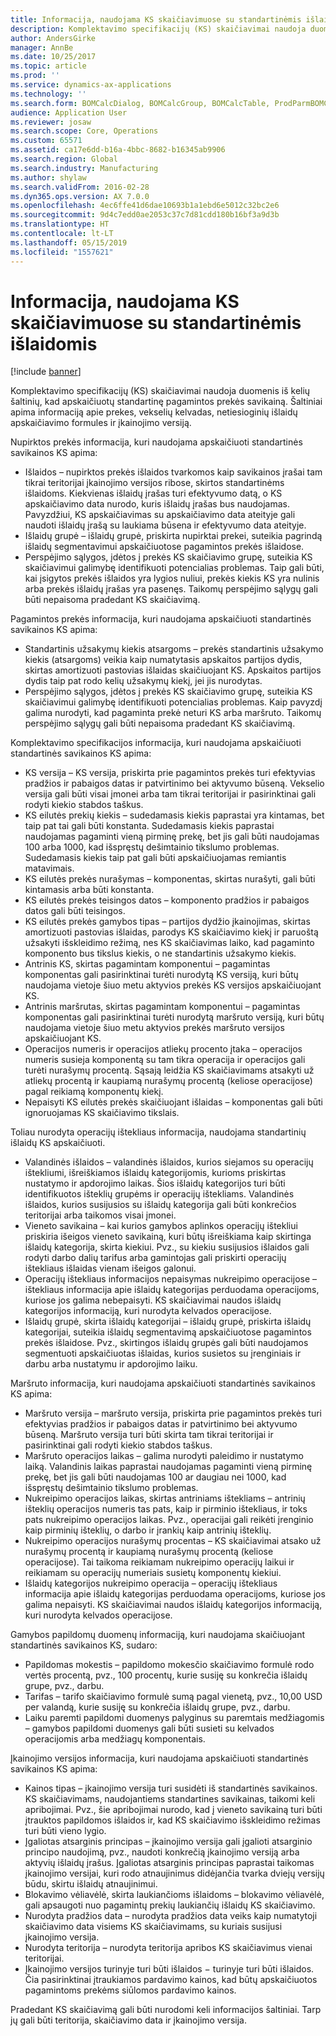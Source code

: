 ```yaml
---
title: Informacija, naudojama KS skaičiavimuose su standartinėmis išlaidomis
description: Komplektavimo specifikacijų (KS) skaičiavimai naudoja duomenis iš kelių šaltinių, kad apskaičiuotų standartinę pagamintos prekės savikainą. Šaltiniai apima informaciją apie prekes, vekselių kelvadas, netiesioginių išlaidų apskaičiavimo formules ir įkainojimo versiją.
author: AndersGirke
manager: AnnBe
ms.date: 10/25/2017
ms.topic: article
ms.prod: ''
ms.service: dynamics-ax-applications
ms.technology: ''
ms.search.form: BOMCalcDialog, BOMCalcGroup, BOMCalcTable, ProdParmBOMCalc
audience: Application User
ms.reviewer: josaw
ms.search.scope: Core, Operations
ms.custom: 65571
ms.assetid: ca17e6dd-b16a-4bbc-8682-b16345ab9906
ms.search.region: Global
ms.search.industry: Manufacturing
ms.author: shylaw
ms.search.validFrom: 2016-02-28
ms.dyn365.ops.version: AX 7.0.0
ms.openlocfilehash: 4ec6ffe41d6dae10693b1a1ebd6e5012c32bc2e6
ms.sourcegitcommit: 9d4c7edd0ae2053c37c7d81cdd180b16bf3a9d3b
ms.translationtype: HT
ms.contentlocale: lt-LT
ms.lasthandoff: 05/15/2019
ms.locfileid: "1557621"
---
```

# <a name="information-used-in-bom-calculations-with-standard-costs"></a>Informacija, naudojama KS skaičiavimuose su standartinėmis išlaidomis

[!include [banner](../includes/banner.md)]

Komplektavimo specifikacijų (KS) skaičiavimai naudoja duomenis iš kelių šaltinių, kad apskaičiuotų standartinę pagamintos prekės savikainą. Šaltiniai apima informaciją apie prekes, vekselių kelvadas, netiesioginių išlaidų apskaičiavimo formules ir įkainojimo versiją.

Nupirktos prekės informacija, kuri naudojama apskaičiuoti standartinės savikainos KS apima:
-   Išlaidos – nupirktos prekės išlaidos tvarkomos kaip savikainos įrašai tam tikrai teritorijai įkainojimo versijos ribose, skirtos standartinėms išlaidoms. Kiekvienas išlaidų įrašas turi efektyvumo datą, o KS apskaičiavimo data nurodo, kuris išlaidų įrašas bus naudojamas. Pavyzdžiui, KS apskaičiavimas su apskaičiavimo data ateityje gali naudoti išlaidų įrašą su laukiama būsena ir efektyvumo data ateityje.
-   Išlaidų grupė – išlaidų grupė, priskirta nupirktai prekei, suteikia pagrindą išlaidų segmentavimui apskaičiuotose pagamintos prekės išlaidose.
-   Perspėjimo sąlygos, įdėtos į prekės KS skaičiavimo grupę, suteikia KS skaičiavimui galimybę identifikuoti potencialias problemas. Taip gali būti, kai įsigytos prekės išlaidos yra lygios nuliui, prekės kiekis KS yra nulinis arba prekės išlaidų įrašas yra pasenęs. Taikomų perspėjimo sąlygų gali būti nepaisoma pradedant KS skaičiavimą.

Pagamintos prekės informacija, kuri naudojama apskaičiuoti standartinės savikainos KS apima:
-   Standartinis užsakymų kiekis atsargoms – prekės standartinis užsakymo kiekis (atsargoms) veikia kaip numatytasis apskaitos partijos dydis, skirtas amortizuoti pastovias išlaidas skaičiuojant KS. Apskaitos partijos dydis taip pat rodo kelių užsakymų kiekį, jei jis nurodytas.
-   Perspėjimo sąlygos, įdėtos į prekės KS skaičiavimo grupę, suteikia KS skaičiavimui galimybę identifikuoti potencialias problemas. Kaip pavyzdį galima nurodyti, kad pagaminta prekė neturi KS arba maršruto. Taikomų perspėjimo sąlygų gali būti nepaisoma pradedant KS skaičiavimą.

Komplektavimo specifikacijos informacija, kuri naudojama apskaičiuoti standartinės savikainos KS apima:
-   KS versija – KS versija, priskirta prie pagamintos prekės turi efektyvias pradžios ir pabaigos datas ir patvirtinimo bei aktyvumo būseną. Vekselio versija gali būti visai įmonei arba tam tikrai teritorijai ir pasirinktinai gali rodyti kiekio stabdos taškus.
-   KS eilutės prekių kiekis – sudedamasis kiekis paprastai yra kintamas, bet taip pat tai gali būti konstanta. Sudedamasis kiekis paprastai naudojamas pagaminti vieną pirminę prekę, bet jis gali būti naudojamas 100 arba 1000, kad išspręstų dešimtainio tikslumo problemas. Sudedamasis kiekis taip pat gali būti apskaičiuojamas remiantis matavimais.
-   KS eilutės prekės nurašymas – komponentas, skirtas nurašyti, gali būti kintamasis arba būti konstanta.
-   KS eilutės prekės teisingos datos – komponento pradžios ir pabaigos datos gali būti teisingos.
-   KS eilutės prekės gamybos tipas – partijos dydžio įkainojimas, skirtas amortizuoti pastovias išlaidas, parodys KS skaičiavimo kiekį ir paruoštą užsakyti išskleidimo režimą, nes KS skaičiavimas laiko, kad pagaminto komponento bus tikslus kiekis, o ne standartinis užsakymo kiekis.
-   Antrinis KS, skirtas pagamintam komponentui – pagamintas komponentas gali pasirinktinai turėti nurodytą KS versiją, kuri būtų naudojama vietoje šiuo metu aktyvios prekės KS versijos apskaičiuojant KS.
-   Antrinis maršrutas, skirtas pagamintam komponentui – pagamintas komponentas gali pasirinktinai turėti nurodytą maršruto versiją, kuri būtų naudojama vietoje šiuo metu aktyvios prekės maršruto versijos apskaičiuojant KS.
-   Operacijos numeris ir operacijos atliekų procento įtaka – operacijos numeris susieja komponentą su tam tikra operacija ir operacijos gali turėti nurašymų procentą. Sąsają leidžia KS skaičiavimams atsakyti už atliekų procentą ir kaupiamą nurašymų procentą (keliose operacijose) pagal reikiamą komponentų kiekį.
-   Nepaisyti KS eilutės prekės skaičiuojant išlaidas – komponentas gali būti ignoruojamas KS skaičiavimo tikslais.

Toliau nurodyta operacijų ištekliaus informacija, naudojama standartinių išlaidų KS apskaičiuoti.
-   Valandinės išlaidos – valandinės išlaidos, kurios siejamos su operacijų ištekliumi, išreiškiamos išlaidų kategorijomis, kurioms priskirtas nustatymo ir apdorojimo laikas. Šios išlaidų kategorijos turi būti identifikuotos išteklių grupėms ir operacijų ištekliams. Valandinės išlaidos, kurios susijusios su išlaidų kategorija gali būti konkrečios teritorijai arba taikomos visai įmonei.
-   Vieneto savikaina – kai kurios gamybos aplinkos operacijų ištekliui priskiria išeigos vieneto savikainą, kuri būtų išreiškiama kaip skirtinga išlaidų kategorija, skirta kiekiui. Pvz., su kiekiu susijusios išlaidos gali rodyti darbo dalių tarifus arba gamintojas gali priskirti operacijų ištekliaus išlaidas vienam išeigos galonui.
-   Operacijų ištekliaus informacijos nepaisymas nukreipimo operacijose – ištekliaus informacija apie išlaidų kategorijas perduodama operacijoms, kuriose jos galima nebepaisyti. KS skaičiavimai naudos išlaidų kategorijos informaciją, kuri nurodyta kelvados operacijose.
-   Išlaidų grupė, skirta išlaidų kategorijai – išlaidų grupė, priskirta išlaidų kategorijai, suteikia išlaidų segmentavimą apskaičiuotose pagamintos prekės išlaidose. Pvz., skirtingos išlaidų grupės gali būti naudojamos segmentuoti apskaičiuotas išlaidas, kurios susietos su įrenginiais ir darbu arba nustatymu ir apdorojimo laiku.

Maršruto informacija, kuri naudojama apskaičiuoti standartinės savikainos KS apima:
-   Maršruto versija – maršruto versija, priskirta prie pagamintos prekės turi efektyvias pradžios ir pabaigos datas ir patvirtinimo bei aktyvumo būseną. Maršruto versija turi būti skirta tam tikrai teritorijai ir pasirinktinai gali rodyti kiekio stabdos taškus.
-   Maršruto operacijos laikas – galima nurodyti paleidimo ir nustatymo laiką. Valandinis laikas paprastai naudojamas pagaminti vieną pirminę prekę, bet jis gali būti naudojamas 100 ar daugiau nei 1000, kad išspręstų dešimtainio tikslumo problemas.
-   Nukreipimo operacijos laikas, skirtas antriniams ištekliams – antrinių išteklių operacijos numeris tas pats, kaip ir pirminio ištekliaus, ir toks pats nukreipimo operacijos laikas. Pvz., operacijai gali reikėti įrenginio kaip pirminių išteklių, o darbo ir įrankių kaip antrinių išteklių.
-   Nukreipimo operacijos nurašymų procentas – KS skaičiavimai atsako už nurašymų procentą ir kaupiamą nurašymų procentą (keliose operacijose). Tai taikoma reikiamam nukreipimo operacijų laikui ir reikiamam su operacijų numeriais susietų komponentų kiekiui.
-   Išlaidų kategorijos nukreipimo operacija – operacijų ištekliaus informacija apie išlaidų kategorijas perduodama operacijoms, kuriose jos galima nepaisyti. KS skaičiavimai naudos išlaidų kategorijos informaciją, kuri nurodyta kelvados operacijose.

Gamybos papildomų duomenų informaciją, kuri naudojama skaičiuojant standartinės savikainos KS, sudaro:
-   Papildomas mokestis – papildomo mokesčio skaičiavimo formulė rodo vertės procentą, pvz., 100 procentų, kurie susiję su konkrečia išlaidų grupe, pvz., darbu.
-   Tarifas – tarifo skaičiavimo formulė sumą pagal vienetą, pvz., 10,00 USD per valandą, kurie susiję su konkrečia išlaidų grupe, pvz., darbu.
-   Laiku paremti papildomi duomenys palyginus su paremtais medžiagomis – gamybos papildomi duomenys gali būti susieti su kelvados operacijomis arba medžiagų komponentais.

Įkainojimo versijos informacija, kuri naudojama apskaičiuoti standartinės savikainos KS apima:
-   Kainos tipas – įkainojimo versija turi susidėti iš standartinės savikainos. KS skaičiavimams, naudojantiems standartines savikainas, taikomi keli apribojimai. Pvz., šie apribojimai nurodo, kad į vieneto savikainą turi būti įtrauktos papildomos išlaidos ir, kad KS skaičiavimo išskleidimo režimas turi būti vieno lygio.
-   Įgaliotas atsarginis principas – įkainojimo versija gali įgalioti atsarginio principo naudojimą, pvz., naudoti konkrečią įkainojimo versiją arba aktyvių išlaidų įrašus. Įgaliotas atsarginis principas paprastai taikomas įkainojimo versijai, kuri rodo atnaujinimus didėjančia tvarka dviejų versijų būdu, skirtu išlaidų atnaujinimui.
-   Blokavimo vėliavėlė, skirta laukiančioms išlaidoms – blokavimo vėliavėlė, gali apsaugoti nuo pagamintų prekių laukiančių išlaidų KS skaičiavimo.
-   Nurodyta pradžios data – nurodyta pradžios data veiks kaip numatytoji skaičiavimo data visiems KS skaičiavimams, su kuriais susijusi įkainojimo versija.
-   Nurodyta teritorija – nurodyta teritorija apribos KS skaičiavimus vienai teritorijai.
-   Įkainojimo versijos turinyje turi būti išlaidos − turinyje turi būti išlaidos. Čia pasirinktinai įtraukiamos pardavimo kainos, kad būtų apskaičiuotos pagamintoms prekėms siūlomos pardavimo kainos.

Pradedant KS skaičiavimą gali būti nurodomi keli informacijos šaltiniai. Tarp jų gali būti teritorija, skaičiavimo data ir įkainojimo versija.





